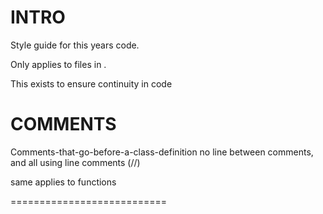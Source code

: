 INTRO
==========================

Style guide for this years code.

Only applies to files in .

This exists to ensure continuity in code

COMMENTS
===========================

Comments-that-go-before-a-class-definition
no line between comments, and all using line comments (//)

same applies to functions

===========================